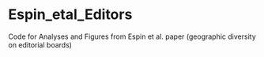 # Espin_etal_Editors
Code for Analyses and Figures from Espin et al. paper (geographic diversity on editorial boards)
